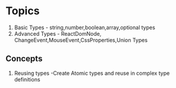 # Topics

1. Basic Types - string,number,boolean,array,optional types
2. Advanced Types - ReactDomNode, ChangeEvent,MouseEvent,CssProperties,Union Types

## Concepts

1. Reusing types
   -Create Atomic types and reuse in complex type definitions
